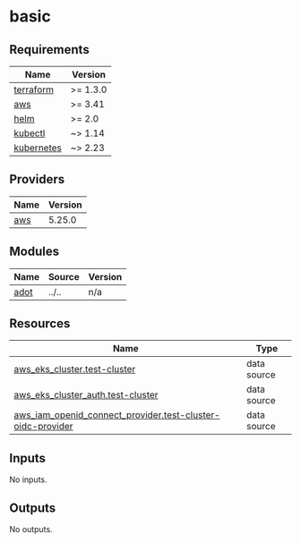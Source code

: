# basic

<!-- BEGINNING OF PRE-COMMIT-TERRAFORM DOCS HOOK -->
## Requirements

| Name | Version |
|------|---------|
| <a name="requirement_terraform"></a> [terraform](#requirement\_terraform) | >= 1.3.0 |
| <a name="requirement_aws"></a> [aws](#requirement\_aws) | >= 3.41 |
| <a name="requirement_helm"></a> [helm](#requirement\_helm) | >= 2.0 |
| <a name="requirement_kubectl"></a> [kubectl](#requirement\_kubectl) | ~> 1.14 |
| <a name="requirement_kubernetes"></a> [kubernetes](#requirement\_kubernetes) | ~> 2.23 |

## Providers

| Name | Version |
|------|---------|
| <a name="provider_aws"></a> [aws](#provider\_aws) | 5.25.0 |

## Modules

| Name | Source | Version |
|------|--------|---------|
| <a name="module_adot"></a> [adot](#module\_adot) | ../.. | n/a |

## Resources

| Name | Type |
|------|------|
| [aws_eks_cluster.test-cluster](https://registry.terraform.io/providers/hashicorp/aws/latest/docs/data-sources/eks_cluster) | data source |
| [aws_eks_cluster_auth.test-cluster](https://registry.terraform.io/providers/hashicorp/aws/latest/docs/data-sources/eks_cluster_auth) | data source |
| [aws_iam_openid_connect_provider.test-cluster-oidc-provider](https://registry.terraform.io/providers/hashicorp/aws/latest/docs/data-sources/iam_openid_connect_provider) | data source |

## Inputs

No inputs.

## Outputs

No outputs.
<!-- END OF PRE-COMMIT-TERRAFORM DOCS HOOK -->
